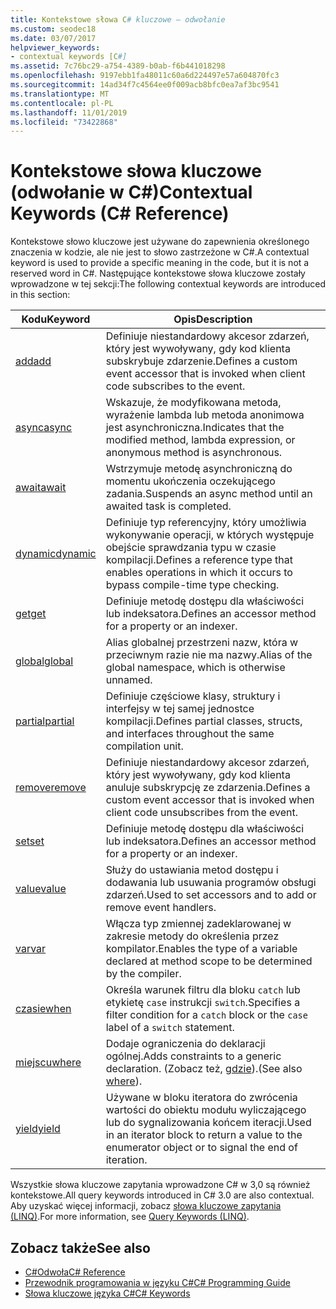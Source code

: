 ```yaml
---
title: Kontekstowe słowa C# kluczowe — odwołanie
ms.custom: seodec18
ms.date: 03/07/2017
helpviewer_keywords:
- contextual keywords [C#]
ms.assetid: 7c76bc29-a754-4389-b0ab-f6b441018298
ms.openlocfilehash: 9197ebb1fa48011c60a6d224497e57a604870fc3
ms.sourcegitcommit: 14ad34f7c4564ee0f009acb8bfc0ea7af3bc9541
ms.translationtype: MT
ms.contentlocale: pl-PL
ms.lasthandoff: 11/01/2019
ms.locfileid: "73422868"
---
```

# <a name="contextual-keywords-c-reference"></a><span data-ttu-id="ea79a-102">Kontekstowe słowa kluczowe (odwołanie w C#)</span><span class="sxs-lookup"><span data-stu-id="ea79a-102">Contextual Keywords (C# Reference)</span></span>

<span data-ttu-id="ea79a-103">Kontekstowe słowo kluczowe jest używane do zapewnienia określonego znaczenia w kodzie, ale nie jest to słowo zastrzeżone w C#.</span><span class="sxs-lookup"><span data-stu-id="ea79a-103">A contextual keyword is used to provide a specific meaning in the code, but it is not a reserved word in C#.</span></span> <span data-ttu-id="ea79a-104">Następujące kontekstowe słowa kluczowe zostały wprowadzone w tej sekcji:</span><span class="sxs-lookup"><span data-stu-id="ea79a-104">The following contextual keywords are introduced in this section:</span></span>  
  
|<span data-ttu-id="ea79a-105">Kodu</span><span class="sxs-lookup"><span data-stu-id="ea79a-105">Keyword</span></span>|<span data-ttu-id="ea79a-106">Opis</span><span class="sxs-lookup"><span data-stu-id="ea79a-106">Description</span></span>|  
|-------------|-----------------|  
|[<span data-ttu-id="ea79a-107">add</span><span class="sxs-lookup"><span data-stu-id="ea79a-107">add</span></span>](./add.md)|<span data-ttu-id="ea79a-108">Definiuje niestandardowy akcesor zdarzeń, który jest wywoływany, gdy kod klienta subskrybuje zdarzenie.</span><span class="sxs-lookup"><span data-stu-id="ea79a-108">Defines a custom event accessor that is invoked when client code subscribes to the event.</span></span>|  
|[<span data-ttu-id="ea79a-109">async</span><span class="sxs-lookup"><span data-stu-id="ea79a-109">async</span></span>](./async.md)|<span data-ttu-id="ea79a-110">Wskazuje, że modyfikowana metoda, wyrażenie lambda lub metoda anonimowa jest asynchroniczna.</span><span class="sxs-lookup"><span data-stu-id="ea79a-110">Indicates that the modified method, lambda expression, or anonymous method is asynchronous.</span></span>|  
|[<span data-ttu-id="ea79a-111">await</span><span class="sxs-lookup"><span data-stu-id="ea79a-111">await</span></span>](../operators/await.md)|<span data-ttu-id="ea79a-112">Wstrzymuje metodę asynchroniczną do momentu ukończenia oczekującego zadania.</span><span class="sxs-lookup"><span data-stu-id="ea79a-112">Suspends an async method until an awaited task is completed.</span></span>|  
|[<span data-ttu-id="ea79a-113">dynamic</span><span class="sxs-lookup"><span data-stu-id="ea79a-113">dynamic</span></span>](../builtin-types/reference-types.md)|<span data-ttu-id="ea79a-114">Definiuje typ referencyjny, który umożliwia wykonywanie operacji, w których występuje obejście sprawdzania typu w czasie kompilacji.</span><span class="sxs-lookup"><span data-stu-id="ea79a-114">Defines a reference type that enables operations in which it occurs to bypass compile-time type checking.</span></span>|  
|[<span data-ttu-id="ea79a-115">get</span><span class="sxs-lookup"><span data-stu-id="ea79a-115">get</span></span>](./get.md)|<span data-ttu-id="ea79a-116">Definiuje metodę dostępu dla właściwości lub indeksatora.</span><span class="sxs-lookup"><span data-stu-id="ea79a-116">Defines an accessor method for a property or an indexer.</span></span>|  
|[<span data-ttu-id="ea79a-117">global</span><span class="sxs-lookup"><span data-stu-id="ea79a-117">global</span></span>](../operators/namespace-alias-qualifier.md)|<span data-ttu-id="ea79a-118">Alias globalnej przestrzeni nazw, która w przeciwnym razie nie ma nazwy.</span><span class="sxs-lookup"><span data-stu-id="ea79a-118">Alias of the global namespace, which is otherwise unnamed.</span></span>|  
|[<span data-ttu-id="ea79a-119">partial</span><span class="sxs-lookup"><span data-stu-id="ea79a-119">partial</span></span>](./partial-type.md)|<span data-ttu-id="ea79a-120">Definiuje częściowe klasy, struktury i interfejsy w tej samej jednostce kompilacji.</span><span class="sxs-lookup"><span data-stu-id="ea79a-120">Defines partial classes, structs, and interfaces throughout the same compilation unit.</span></span>|  
|[<span data-ttu-id="ea79a-121">remove</span><span class="sxs-lookup"><span data-stu-id="ea79a-121">remove</span></span>](./remove.md)|<span data-ttu-id="ea79a-122">Definiuje niestandardowy akcesor zdarzeń, który jest wywoływany, gdy kod klienta anuluje subskrypcję ze zdarzenia.</span><span class="sxs-lookup"><span data-stu-id="ea79a-122">Defines a custom event accessor that is invoked when client code unsubscribes from the event.</span></span>|  
|[<span data-ttu-id="ea79a-123">set</span><span class="sxs-lookup"><span data-stu-id="ea79a-123">set</span></span>](./set.md)|<span data-ttu-id="ea79a-124">Definiuje metodę dostępu dla właściwości lub indeksatora.</span><span class="sxs-lookup"><span data-stu-id="ea79a-124">Defines an accessor method for a property or an indexer.</span></span>|  
|[<span data-ttu-id="ea79a-125">value</span><span class="sxs-lookup"><span data-stu-id="ea79a-125">value</span></span>](./value.md)|<span data-ttu-id="ea79a-126">Służy do ustawiania metod dostępu i dodawania lub usuwania programów obsługi zdarzeń.</span><span class="sxs-lookup"><span data-stu-id="ea79a-126">Used to set accessors and to add or remove event handlers.</span></span>|  
|[<span data-ttu-id="ea79a-127">var</span><span class="sxs-lookup"><span data-stu-id="ea79a-127">var</span></span>](./var.md)|<span data-ttu-id="ea79a-128">Włącza typ zmiennej zadeklarowanej w zakresie metody do określenia przez kompilator.</span><span class="sxs-lookup"><span data-stu-id="ea79a-128">Enables the type of a variable declared at method scope to be determined by the compiler.</span></span>|  
|[<span data-ttu-id="ea79a-129">czasie</span><span class="sxs-lookup"><span data-stu-id="ea79a-129">when</span></span>](when.md)|<span data-ttu-id="ea79a-130">Określa warunek filtru dla bloku `catch` lub etykietę `case` instrukcji `switch`.</span><span class="sxs-lookup"><span data-stu-id="ea79a-130">Specifies a filter condition for a `catch` block or the `case` label of a `switch` statement.</span></span>|
|[<span data-ttu-id="ea79a-131">miejscu</span><span class="sxs-lookup"><span data-stu-id="ea79a-131">where</span></span>](./where-generic-type-constraint.md)|<span data-ttu-id="ea79a-132">Dodaje ograniczenia do deklaracji ogólnej.</span><span class="sxs-lookup"><span data-stu-id="ea79a-132">Adds constraints to a generic declaration.</span></span> <span data-ttu-id="ea79a-133">(Zobacz też, [gdzie](./where-clause.md)).</span><span class="sxs-lookup"><span data-stu-id="ea79a-133">(See also [where](./where-clause.md)).</span></span>|  
|[<span data-ttu-id="ea79a-134">yield</span><span class="sxs-lookup"><span data-stu-id="ea79a-134">yield</span></span>](./yield.md)|<span data-ttu-id="ea79a-135">Używane w bloku iteratora do zwrócenia wartości do obiektu modułu wyliczającego lub do sygnalizowania końcem iteracji.</span><span class="sxs-lookup"><span data-stu-id="ea79a-135">Used in an iterator block to return a value to the enumerator object or to signal the end of iteration.</span></span>|  
  
 <span data-ttu-id="ea79a-136">Wszystkie słowa kluczowe zapytania wprowadzone C# w 3,0 są również kontekstowe.</span><span class="sxs-lookup"><span data-stu-id="ea79a-136">All query keywords introduced in C# 3.0 are also contextual.</span></span> <span data-ttu-id="ea79a-137">Aby uzyskać więcej informacji, zobacz [słowa kluczowe zapytania (LINQ)](./query-keywords.md).</span><span class="sxs-lookup"><span data-stu-id="ea79a-137">For more information, see [Query Keywords (LINQ)](./query-keywords.md).</span></span>  
  
## <a name="see-also"></a><span data-ttu-id="ea79a-138">Zobacz także</span><span class="sxs-lookup"><span data-stu-id="ea79a-138">See also</span></span>

- [<span data-ttu-id="ea79a-139">C#Odwoła</span><span class="sxs-lookup"><span data-stu-id="ea79a-139">C# Reference</span></span>](../index.md)
- [<span data-ttu-id="ea79a-140">Przewodnik programowania w języku C#</span><span class="sxs-lookup"><span data-stu-id="ea79a-140">C# Programming Guide</span></span>](../../programming-guide/index.md)
- [<span data-ttu-id="ea79a-141">Słowa kluczowe języka C#</span><span class="sxs-lookup"><span data-stu-id="ea79a-141">C# Keywords</span></span>](./index.md)
